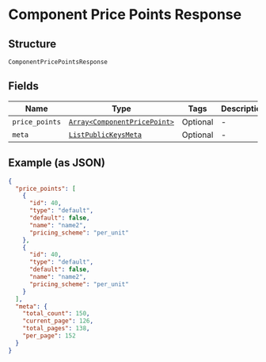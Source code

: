 
# Component Price Points Response

## Structure

`ComponentPricePointsResponse`

## Fields

| Name | Type | Tags | Description |
|  --- | --- | --- | --- |
| `price_points` | [`Array<ComponentPricePoint>`](../../doc/models/component-price-point.md) | Optional | - |
| `meta` | [`ListPublicKeysMeta`](../../doc/models/list-public-keys-meta.md) | Optional | - |

## Example (as JSON)

```json
{
  "price_points": [
    {
      "id": 40,
      "type": "default",
      "default": false,
      "name": "name2",
      "pricing_scheme": "per_unit"
    },
    {
      "id": 40,
      "type": "default",
      "default": false,
      "name": "name2",
      "pricing_scheme": "per_unit"
    }
  ],
  "meta": {
    "total_count": 150,
    "current_page": 126,
    "total_pages": 138,
    "per_page": 152
  }
}
```

